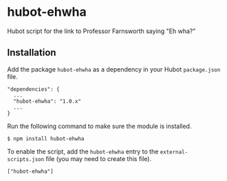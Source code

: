 # hubot-ehwha

Hubot script for the link to Professor Farnsworth saying "Eh wha?"

## Installation

Add the package `hubot-ehwha` as a dependency in your Hubot `package.json` file.

    "dependencies": {
      ...
      "hubot-ehwha": "1.0.x"
      ...
    }

Run the following command to make sure the module is installed.

    $ npm install hubot-ehwha

To enable the script, add the `hubot-ehwha` entry to the `external-scripts.json` file (you may need to create this file).

    ["hubot-ehwha"]
